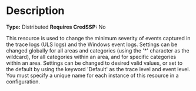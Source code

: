 # Description

**Type:** Distributed
**Requires CredSSP:** No

This resource is used to change the minimum severity of events captured in
the trace logs (ULS logs) and the Windows event logs. Settings can be changed
globally for all areas and categories (using the '*' character as the
wildcard), for all categories within an area, and for specific categories
within an area. Settings can be changed to desired valid values, or set to the
default by using the keyword 'Default' as the trace level and event level.
You must specify a unique name for each instance of this resource in a configuration.
